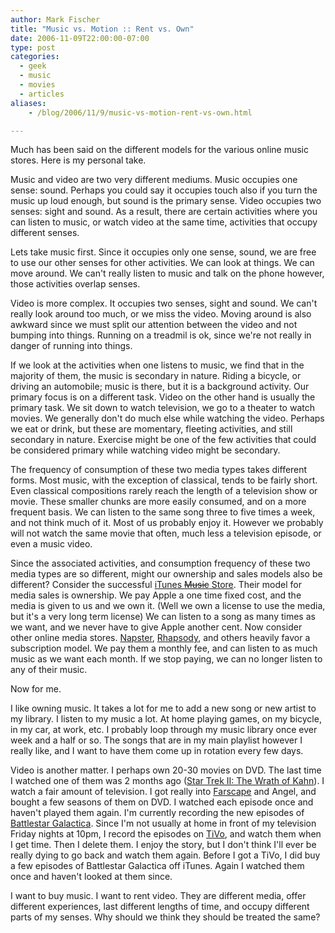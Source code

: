 ```yaml
---
author: Mark Fischer
title: "Music vs. Motion :: Rent vs. Own"
date: 2006-11-09T22:00:00-07:00
type: post
categories:
  - geek
  - music
  - movies
  - articles
aliases:
    - /blog/2006/11/9/music-vs-motion-rent-vs-own.html

---
```


Much has been said on the different models for the various online music stores.  Here is my personal take.

Music and video are two very different mediums.  Music occupies one sense: sound.  Perhaps you could say it occupies touch also if you turn the music up loud enough, but sound is the primary sense.  Video occupies two senses: sight and sound.  As a result, there are certain activities where you can listen to music, or watch video at the same time, activities that occupy different senses.

<!--more-->

Lets take music first.  Since it occupies only one sense, sound, we are free to use our other senses for other activities.  We can look at things.  We can move around.  We can't really listen to music and talk on the phone however, those activities overlap senses.

Video is more complex.  It occupies two senses, sight and sound.  We can't really look around too much, or we miss the video.  Moving around is also awkward since we must split our attention between the video and not bumping into things.  Running on a treadmil is ok, since we're not really in danger of running into things.

If we look at the activities when one listens to music, we find that in the majority of them, the music is secondary in nature.  Riding a bicycle, or driving an automobile; music is there, but it is a background activity.  Our primary focus is on a different task.  Video on the other hand is usually the primary task.  We sit down to watch television, we go to a theater to watch movies.  We generally don't do much else while watching the video.  Perhaps we eat or drink, but these are momentary, fleeting activities, and still secondary in nature.  Exercise might be one of the few activities that could be considered primary while watching video might be secondary.

The frequency of consumption of these two media types takes different forms.  Most music, with the exception of classical, tends to be fairly short.  Even classical compositions rarely reach the length of a television show or movie.  These smaller chunks are more easily consumed, and on a more frequent basis.  We can listen to the same song three to five times a week, and not think much of it.  Most of us probably enjoy it.  However we probably will not watch the same movie that often, much less a television episode, or even a music video.

Since the associated activities, and consumption frequency of these two media types are so different, might our ownership and sales models also be different?  Consider the successful [iTunes <s>Music</s> Store][1].  Their model for media sales is ownership.  We pay Apple a one time fixed cost, and the media is given to us and we own it. (Well we own a license to use the media, but it's a very long term license)  We can listen to a song as many times as we want, and we never have to give Apple another cent.  Now consider other online media stores.  [Napster][2], [Rhapsody][3], and others heavily favor a subscription model.  We pay them a monthly fee, and can listen to as much music as we want each month.  If we stop paying, we can no longer listen to any of their music.

[1]: http://www.itunes.com
[2]: http://www.napster.com
[3]: http://www.rhapsody.com

Now for me.

I like owning music.  It takes a lot for me to add a new song or new artist to my library.  I listen to my music a lot.  At home playing games, on my bicycle, in my car, at work, etc.  I probably loop through my music library once ever week and a half or so.  The songs that are in my main playlist however I really like, and I want to have them come up in rotation every few days.

Video is another matter.  I perhaps own 20-30 movies on DVD.  The last time I watched one of them was 2 months ago ([Star Trek II: The Wrath of Kahn][1]).  I watch a fair amount of television.  I got really into [Farscape][2] and Angel, and bought a few seasons of them on DVD.  I watched each episode once and haven't played them again.  I'm currently recording the new episodes of [Battlestar Galactica][3].  Since I'm not usually at home in front of my television Friday nights at 10pm, I record the episodes on [TiVo][4], and watch them when I get time.  Then I delete them.  I enjoy the story, but I don't think I'll ever be really dying to go back and watch them again.  Before I got a TiVo, I did buy a few episodes of Battlestar Galactica off iTunes.  Again I watched them once and haven't looked at them since.

[1]: http://www.startrek.com/videos/star-trek-ii-the-wrath-of-khan
[2]: http://www.farscape.com
[3]: http://www.scifi.com/battlestar
[4]: http://www.tivo.com


I want to buy music.  I want to rent video.  They are different media, offer different experiences, last different lengths of time, and occupy different parts of my senses.  Why should we think they should be treated the same?


